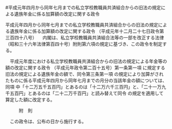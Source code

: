 #平成元年四月から同年七月までの私立学校教職員共済組合からの旧法の規定による遺族年金に係る加算額の改定に関する政令



平成元年四月から同年七月までの私立学校教職員共済組合からの旧法の規定による遺族年金に係る加算額の改定に関する政令
（平成元年十二月二十七日政令第三百四十八号）
　内閣は、私立学校教職員共済組合法等の一部を改正する法律（昭和三十六年法律第百四十号）附則第六項の規定に基づき、この政令を制定する。


　平成元年度における私立学校教職員共済組合からの旧法の規定による年金等の額の改定に関する政令
（平成元年政令第二百十五号）第一条第一項
に規定する旧法の規定による遺族年金の額で、同令第三条第一項
の規定により加算がされたものに係る平成元年四月から同年七月までの月分の当該年金の額については、同項
中「十二万五千五百円」とあるのは「十二万六千三百円」と、「二十一万九千五百円」とあるのは「二十二万千百円」と読み替えて同令
の規定を適用して算定した額に改定する。




　　　附　則


　この政令は、公布の日から施行する。





